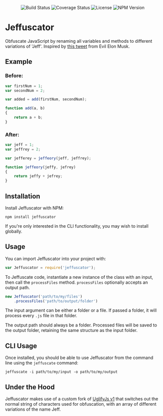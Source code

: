 <p align="center">
<img src="https://app.codeship.com/projects/1aad47d0-d489-0136-cd9c-3652e4ceaffd/status?branch=master" alt="Build Status">
<img src='https://coveralls.io/repos/github/ChrGriffin/jeffuscator/badge.svg?branch=master' alt='Coverage Status' />
<img src="https://img.shields.io/github/license/chrgriffin/jeffuscator.svg" alt="License">
<img src="https://img.shields.io/npm/v/jeffuscator.svg" alt="NPM Version">
</p>

# Jeffuscator
Obfuscate JavaScript by renaming all variables and methods to different variations of 'Jeff'. Inspired by [this tweet](https://twitter.com/MrEvilMusk/status/1061856821005205504) from Evil Elon Musk.

## Example

### Before:

```javascript
var firstNum = 1;
var secondNum = 2;

var added = add(firstNum, secondNum);

function add(a, b)
{
    return a + b;
}
```

### After:

```javascript
var jeff = 1;
var jeffrey = 2;

var jefferey = jeffeory(jeff, jeffrey);

function jeffeory(jeffy, jefrey)
{
    return jeffy + jefrey;
}
```

## Installation
 
Install Jeffuscator with NPM:

```
npm install jeffuscator
```

If you're only interested in the CLI functionality, you may wish to install globally.

## Usage

You can import Jeffuscator into your project with:

```javascript
var Jeffuscator = require('jeffuscator');
```

To Jeffuscate code, instantiate a new instance of the class with an input, then call the `processFiles` method. `processFiles` optionally accepts an output path.

```javascript
new Jeffuscator('path/to/my/files')
    .processFiles('path/to/output/folder')
```

The input argument can be either a folder or a file. If passed a folder, it will process every `.js` file in that folder.

The output path should always be a folder. Processed files will be saved to the output folder, retaining the same structure as the input folder.


## CLI Usage

Once installed, you should be able to use Jeffuscator from the command line using the `jeffuscate` command:

```
jeffuscate -i path/to/my/input -o path/to/my/output
```

## Under the Hood

Jeffuscator makes use of a custom fork of [UglifyJs v1](https://github.com/mishoo/UglifyJS) that switches out the normal string of characters used for obfuscation, with an array of different variations of the name Jeff.

